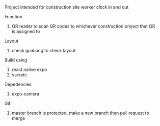 Project intended for construction site worker clock in and out

Function
1. QR reader to scan QR codes to whichever construction project that QR is assigned to

Layout
1. check goal.png to check layout

Build using
1. react native expo
2. vscode

Depedencies
1. expo-camera

Git
1. master branch is protected, make a new branch then pull request to merge
